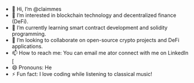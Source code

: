 - 👋 Hi, I’m @claimmes
- 👀 I’m interested in blockchain technology and decentralized finance (DeFi).
- 🌱 I’m currently learning smart contract development and solidity programming.
- 💞️ I’m looking to collaborate on open-source crypto projects and DeFi applications.
- 📫 How to reach me: You can email me ator connect with me on LinkedIn [
- 😄 Pronouns: He
- ⚡ Fun fact: I love coding while listening to classical music!

<!---
claimmes/claimmes is a ✨ special ✨ repository because its `README.md` (this file) appears on your GitHub profile.
You can click the Preview link to take a look at your changes.
--->
